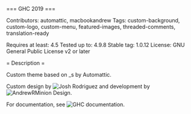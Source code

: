 === GHC 2019 ===

Contributors: automattic, macbookandrew
Tags: custom-background, custom-logo, custom-menu, featured-images, threaded-comments, translation-ready

Requires at least: 4.5
Tested up to: 4.9.8
Stable tag: 1.0.12
License: GNU General Public License v2 or later

= Description =

Custom theme based on _s by Automattic.

Custom design by ![Josh Rodriguez](http://jcrod.com/) and development by ![AndrewRMinion Design](https://andrewrminion.com/).

For documentation, see ![GHC documentation](https://bitbucket.org/greathomeschoolconventions/ghc-documentation/src/master/).
